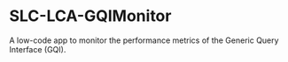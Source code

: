 # SLC-LCA-GQIMonitor
A low-code app to monitor the performance metrics of the Generic Query Interface (GQI).
